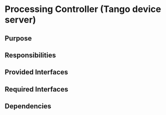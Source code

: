 # Processing Controller (Tango device server) 

## Purpose

## Responsibilities

## Provided Interfaces

## Required Interfaces

## Dependencies
